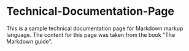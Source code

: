 # Technical-Documentation-Page
 This is a sample technical documentation page for Markdown markup language. The content for this page was taken from the book "The Markdown guide".
